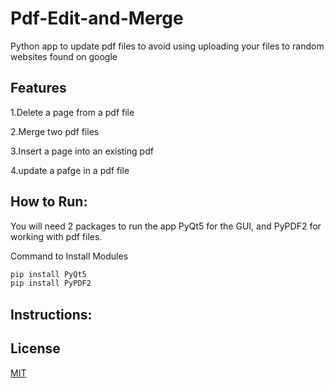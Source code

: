 # Pdf-Edit-and-Merge

Python app to update pdf files to avoid using uploading your files to random websites found on google

## Features

1.Delete a page from a pdf file

2.Merge two pdf files

3.Insert a page into an existing pdf

4.update a pafge in a pdf file

## How to Run:
You will need 2 packages to run the app PyQt5 for the GUI, and PyPDF2 for working with pdf files.

Command to Install Modules

```bash
pip install PyQt5
pip install PyPDF2

```


## Instructions:

## License
[MIT](https://choosealicense.com/licenses/mit/)

